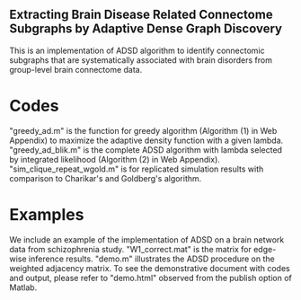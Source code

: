 ## Extracting Brain Disease Related Connectome Subgraphs by Adaptive Dense Graph Discovery

This is an implementation of ADSD algorithm to identify connectomic subgraphs that are systematically associated with brain disorders from group-level brain connectome data.

# Codes

"greedy_ad.m" is the function for greedy algorithm (Algorithm (1) in Web Appendix) to maximize the adaptive density function with a given lambda.
"greedy_ad_blik.m" is the complete ADSD algorithm with lambda selected by integrated likelihood (Algorithm (2) in Web Appendix). 
"sim_clique_repeat_wgold.m" is for replicated simulation results with comparison to Charikar's and Goldberg's algorithm.

# Examples
We include an example of the implementation of ADSD on a brain network data from schizophrenia study.  "W1_correct.mat" is the matrix for edge-wise inference results. "demo.m" illustrates the ADSD procedure on the weighted adjacency matrix. To see the demonstrative document with codes and output, please refer to "demo.html" observed from the publish option of Matlab.
